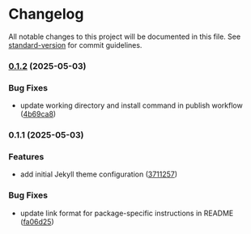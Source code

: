 # Changelog

All notable changes to this project will be documented in this file. See [standard-version](https://github.com/conventional-changelog/standard-version) for commit guidelines.

### [0.1.2](https://github.com/proj-coursebook/simple-logger/compare/v0.1.1...v0.1.2) (2025-05-03)


### Bug Fixes

* update working directory and install command in publish workflow ([4b69ca8](https://github.com/proj-coursebook/simple-logger/commit/4b69ca8eff46cb1b70aef8e2bd2d9335c6fb0c3b))

### 0.1.1 (2025-05-03)


### Features

* add initial Jekyll theme configuration ([3711257](https://github.com/proj-coursebook/simple-logger/commit/3711257cb746cbb01ea1a6f9a7112ac381428074))


### Bug Fixes

* update link format for package-specific instructions in README ([fa06d25](https://github.com/proj-coursebook/simple-logger/commit/fa06d25db9a27d46fd3115cd3a5e9059b2379c3e))